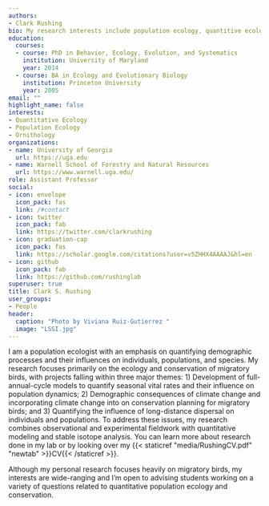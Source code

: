 ```yaml
---
authors:
- Clark Rushing
bio: My research interests include population ecology, quantitive ecology, ornithology, decision science, and conservation biology.
education:
  courses:
  - course: PhD in Behavior, Ecology, Evolution, and Systematics
    institution: University of Maryland
    year: 2014
  - course: BA in Ecology and Evolutionary Biology
    institution: Princeton University
    year: 2005
email: ""
highlight_name: false
interests:
- Quantitative Ecology
- Population Ecology
- Ornithology
organizations:
- name: University of Georgia
  url: https://uga.edu
- name: Warnell School of Forestry and Natural Resources
  url: https://www.warnell.uga.edu/
role: Assistant Professor
social:
- icon: envelope
  icon_pack: fas
  link: /#contact
- icon: twitter
  icon_pack: fab
  link: https://twitter.com/clarkrushing
- icon: graduation-cap
  icon_pack: fas
  link: https://scholar.google.com/citations?user=v5ZHHX4AAAAJ&hl=en
- icon: github
  icon_pack: fab
  link: https://github.com/rushinglab
superuser: true
title: Clark S. Rushing
user_groups:
- People
header:
  caption: "Photo by Viviana Ruiz-Gutierrez "
  image: "LSSI.jpg"
---
```


I am a population ecologist with an emphasis on quantifying demographic processes and their influences on individuals, populations, and species. My research focuses primarily on the ecology and conservation of migratory birds, with projects falling within three major themes: 1) Development of full-annual-cycle models to quantify seasonal vital rates and their influence on population dynamics; 2) Demographic consequences of climate change and incorporating climate change into on conservation planning for migratory birds; and 3) Quantifying the influence of long-distance dispersal on individuals and populations. To address these issues, my research combines observational and experimental fieldwork with quantitative modeling and stable isotope analysis. You can learn more about research done in my lab or by looking over my {{< staticref "media/RushingCV.pdf" "newtab" >}}CV{{< /staticref >}}.

Although my personal research focuses heavily on migratory birds, my interests are wide-ranging and I’m open to advising students working on a variety of questions related to quantitative population ecology and conservation.


